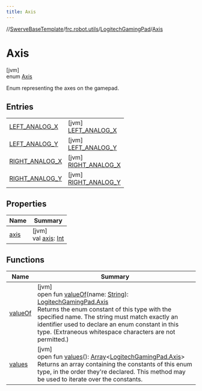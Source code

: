 ```yaml
---
title: Axis
---
```

//[SwerveBaseTemplate](../../../../index.html)/[frc.robot.utils](../../index.html)/[LogitechGamingPad](../index.html)/[Axis](index.html)



# Axis



[jvm]\
enum [Axis](index.html)

Enum representing the axes on the gamepad.



## Entries


| | |
|---|---|
| [LEFT_ANALOG_X](-l-e-f-t_-a-n-a-l-o-g_-x/index.html) | [jvm]<br>[LEFT_ANALOG_X](-l-e-f-t_-a-n-a-l-o-g_-x/index.html) |
| [LEFT_ANALOG_Y](-l-e-f-t_-a-n-a-l-o-g_-y/index.html) | [jvm]<br>[LEFT_ANALOG_Y](-l-e-f-t_-a-n-a-l-o-g_-y/index.html) |
| [RIGHT_ANALOG_X](-r-i-g-h-t_-a-n-a-l-o-g_-x/index.html) | [jvm]<br>[RIGHT_ANALOG_X](-r-i-g-h-t_-a-n-a-l-o-g_-x/index.html) |
| [RIGHT_ANALOG_Y](-r-i-g-h-t_-a-n-a-l-o-g_-y/index.html) | [jvm]<br>[RIGHT_ANALOG_Y](-r-i-g-h-t_-a-n-a-l-o-g_-y/index.html) |


## Properties


| Name | Summary |
|---|---|
| [axis](axis.html) | [jvm]<br>val [axis](axis.html): [Int](https://kotlinlang.org/api/latest/jvm/stdlib/kotlin/-int/index.html) |


## Functions


| Name | Summary |
|---|---|
| [valueOf](value-of.html) | [jvm]<br>open fun [valueOf](value-of.html)(name: [String](https://docs.oracle.com/javase/8/docs/api/java/lang/String.html)): [LogitechGamingPad.Axis](index.html)<br>Returns the enum constant of this type with the specified name. The string must match exactly an identifier used to declare an enum constant in this type. (Extraneous whitespace characters are not permitted.) |
| [values](values.html) | [jvm]<br>open fun [values](values.html)(): [Array](https://kotlinlang.org/api/latest/jvm/stdlib/kotlin/-array/index.html)&lt;[LogitechGamingPad.Axis](index.html)&gt;<br>Returns an array containing the constants of this enum type, in the order they're declared. This method may be used to iterate over the constants. |

